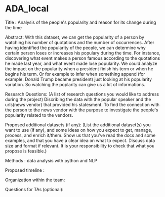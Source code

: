 # ADA_local
Title : Analysis of the people's popularity and reason for its change during the time

Abstract:  With this dataset, we can get the popularity of a person by watching his number of quotations and the number of occurrences. After having identified the popularity of the people, we can determine why certain person loses or increases his populary during the time. For instance, discovering what event makes a person famous according to the quotations he made last year, and what event made lose popularity. We could analyze the impact on the popularity when a president finish his term or when he begins his term. Or for example to infer when something append (for example: Donald Trump became president) just looking at his popularity variation. So watching the poplarity can give us a lot of informations.

Research Questions: (A list of research questions you would like to address during the project)
Discribing the data with the popular speaker and the urls(news vendor) that provided his statesment. To find the connection with the person to the news vendor with the purpose to investigate the people's popularity related to the vendors.

Proposed additional datasets (if any): (List the additional dataset(s) you want to use (if any), and some ideas on how you expect to get, manage, process, and enrich it/them. Show us that you’ve read the docs and some examples, and that you have a clear idea on what to expect. Discuss data size and format if relevant. It is your responsibility to check that what you propose is feasible.)

Methods : data analysis with python and NLP

Proposed timeline :

Organization within the team: 

Questions for TAs (optional): 
